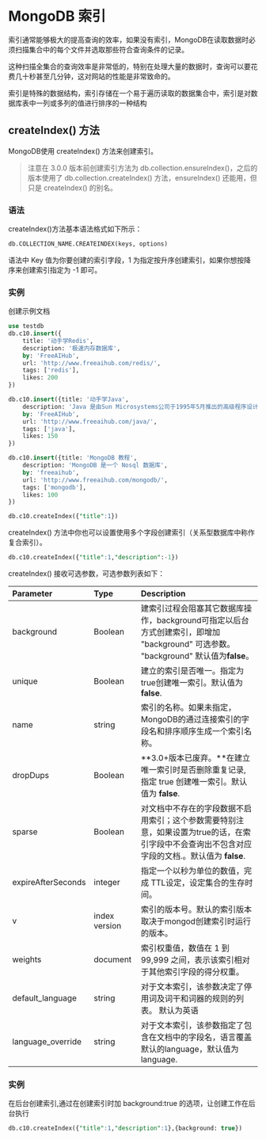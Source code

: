 # MongoDB 索引

索引通常能够极大的提高查询的效率，如果没有索引，MongoDB在读取数据时必须扫描集合中的每个文件并选取那些符合查询条件的记录。

这种扫描全集合的查询效率是非常低的，特别在处理大量的数据时，查询可以要花费几十秒甚至几分钟，这对网站的性能是非常致命的。

索引是特殊的数据结构，索引存储在一个易于遍历读取的数据集合中，索引是对数据库表中一列或多列的值进行排序的一种结构

## createIndex() 方法

MongoDB使用 createIndex() 方法来创建索引。

> 注意在 3.0.0 版本前创建索引方法为 db.collection.ensureIndex()，之后的版本使用了 db.collection.createIndex() 方法，ensureIndex() 还能用，但只是 createIndex() 的别名。

### 语法

createIndex()方法基本语法格式如下所示：

```sql
db.COLLECTION_NAME.CREATEINDEX(keys, options)
```

语法中 Key 值为你要创建的索引字段，1 为指定按升序创建索引，如果你想按降序来创建索引指定为 -1 即可。

### 实例

创建示例文档

```sql
use testdb
db.c10.insert({
    title: '动手学Redis', 
    description: '极速内存数据库',
    by: 'FreeAIHub',
    url: 'http://www.freeaihub.com/redis/',
    tags: ['redis'],
    likes: 200
})

db.c10.insert({title: '动手学Java', 
    description: 'Java 是由Sun Microsystems公司于1995年5月推出的高级程序设计语言。',
    by: 'FreeAIHub',
    url: 'http://www.freeaihub.com/java/',
    tags: ['java'],
    likes: 150
})

db.c10.insert({title: 'MongoDB 教程', 
    description: 'MongoDB 是一个 Nosql 数据库',
    by: 'freeaihub',
    url: 'http://www.freeaihub.com/mongodb/',
    tags: ['mongodb'],
    likes: 100
})
```

```sql
db.c10.createIndex({"title":1})
```

createIndex() 方法中你也可以设置使用多个字段创建索引（关系型数据库中称作复合索引）。

```sql
db.c10.createIndex({"title":1,"description":-1})
```

createIndex() 接收可选参数，可选参数列表如下：

| Parameter          | Type          | Description                                                  |
| :----------------- | :------------ | :----------------------------------------------------------- |
| background         | Boolean       | 建索引过程会阻塞其它数据库操作，background可指定以后台方式创建索引，即增加 "background" 可选参数。 "background" 默认值为**false**。 |
| unique             | Boolean       | 建立的索引是否唯一。指定为true创建唯一索引。默认值为**false**. |
| name               | string        | 索引的名称。如果未指定，MongoDB的通过连接索引的字段名和排序顺序生成一个索引名称。 |
| dropDups           | Boolean       | **3.0+版本已废弃。**在建立唯一索引时是否删除重复记录,指定 true 创建唯一索引。默认值为 **false**. |
| sparse             | Boolean       | 对文档中不存在的字段数据不启用索引；这个参数需要特别注意，如果设置为true的话，在索引字段中不会查询出不包含对应字段的文档.。默认值为 **false**. |
| expireAfterSeconds | integer       | 指定一个以秒为单位的数值，完成 TTL设定，设定集合的生存时间。 |
| v                  | index version | 索引的版本号。默认的索引版本取决于mongod创建索引时运行的版本。 |
| weights            | document      | 索引权重值，数值在 1 到 99,999 之间，表示该索引相对于其他索引字段的得分权重。 |
| default_language   | string        | 对于文本索引，该参数决定了停用词及词干和词器的规则的列表。 默认为英语 |
| language_override  | string        | 对于文本索引，该参数指定了包含在文档中的字段名，语言覆盖默认的language，默认值为 language. |

### 实例

在后台创建索引,通过在创建索引时加 background:true 的选项，让创建工作在后台执行

```sql
db.c10.createIndex({"title":1,"description":1},{background: true})
```
